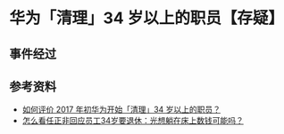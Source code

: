# 华为「清理」34 岁以上的职员【存疑】
## 事件经过
## 参考资料
- [如何评价 2017 年初华为开始「清理」34 岁以上的职员？](https://www.zhihu.com/question/55618811)
- [怎么看任正非回应员工34岁要退休：光想躺在床上数钱可能吗？](https://www.zhihu.com/question/56265994)
